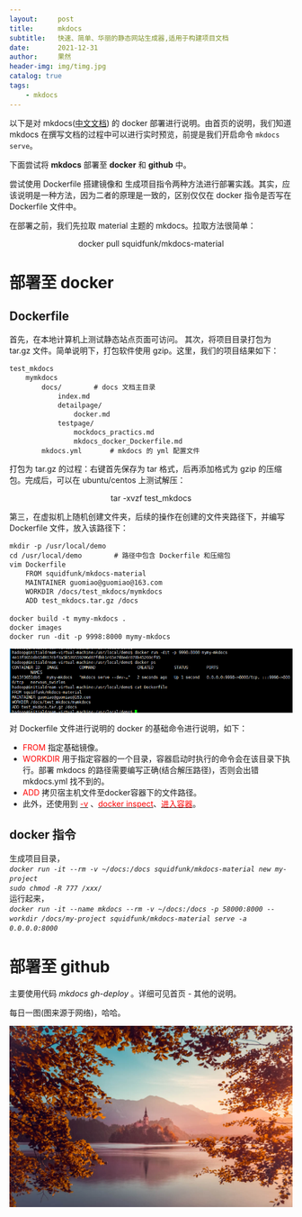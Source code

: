 ```yaml
---
layout:     post
title:      mkdocs
subtitle:   快速、简单、华丽的静态网站生成器,适用于构建项目文档
date:       2021-12-31
author:     果然
header-img: img/timg.jpg
catalog: true
tags:
    - mkdocs
---
```



以下是对 mkdocs([中文文档](https://mkdocs-material.zimoapps.com/)) 的 docker 部署进行说明。由首页的说明，我们知道 mkdocs 在撰写文档的过程中可以进行实时预览，前提是我们开启命令 `mkdocs serve`。

下面尝试将 **mkdocs** 部署至 **docker** 和 **github** 中。

尝试使用 Dockerfile 搭建镜像和 生成项目指令两种方法进行部署实践。其实，应该说明是一种方法，因为二者的原理是一致的，区别仅仅在 docker 指令是否写在 Dockerfile 文件中。

在部署之前，我们先拉取 material 主题的 mkdocs。拉取方法很简单：  
<center>docker pull squidfunk/mkdocs-material</center>   

# 部署至 docker
## Dockerfile

首先，在本地计算机上测试静态站点页面可访问。 
其次，将项目目录打包为 tar.gz 文件。简单说明下，打包软件使用 gzip。这里，我们的项目结果如下：    

```
test_mkdocs  
	mymkdocs  
		docs/        # docs 文档主目录
			index.md  
			detailpage/  
				docker.md  
			testpage/  
				mockdocs_practics.md  
				mkdocs_docker_Dockerfile.md
		mkdocs.yml       # mkdocs 的 yml 配置文件  
```  

打包为 tar.gz 的过程：右键首先保存为 tar 格式，后再添加格式为 gzip 的压缩包。完成后，可以在 ubuntu/centos 上测试解压：  
<center>tar -xvzf test_mkdocs</center> 

第三，在虚拟机上随机创建文件夹，后续的操作在创建的文件夹路径下，并编写 Dockerfile 文件，放入该路径下：  

```
mkdir -p /usr/local/demo  
cd /usr/local/demo        # 路径中包含 Dockerfile 和压缩包  
vim Dockerfile  
	FROM squidfunk/mkdocs-material
	MAINTAINER guomiao@guomiao@163.com
	WORKDIR /docs/test_mkdocs/mymkdocs  
	ADD test_mkdocs.tar.gz /docs

docker build -t mymy-mkdocs .  
docker images  
docker run -dit -p 9998:8000 mymy-mkdocs  
```  

![search](img/3.png) 

对 Dockerfile 文件进行说明的 docker 的基础命令进行说明，如下：  
* <font color=red>FROM</font>  指定基础镜像。  
* <font color=red>WORKDIR</font> 用于指定容器的一个目录，容器启动时执行的命令会在该目录下执行。部署 mkdocs 的路径需要编写正确(结合解压路径)，否则会出错 mkdocs.yml 找不到的。    
* <font color=red>ADD</font> 拷贝宿主机文件至docker容器下的文件路径。  
* 此外，还使用到 [<font color=red>-v</font>](https://blog.csdn.net/hnmpf/article/details/80924494) 、[<font color=red>docker inspect</font>](https://www.cnblogs.com/gcgc/p/10831711.html)、[<font color=red>进入容器</font>](https://blog.csdn.net/weixin_43448760/article/details/104427609)。  
## docker 指令  
生成项目目录，  
*`docker run -it --rm -v ~/docs:/docs squidfunk/mkdocs-material new my-project`*   
*`sudo chmod -R 777 /xxx/`*  
运行起来，  
*`docker run -it --name mkdocs --rm -v ~/docs:/docs -p 58000:8000 --workdir /docs/my-project squidfunk/mkdocs-material serve -a 0.0.0.0:8000`*  
# 部署至 github  
主要使用代码 *mkdocs gh-deploy* 。详细可见首页 - 其他的说明。

每日一图(图来源于网络)，哈哈。
  
![fengjing](img/4.jpeg)  

  

